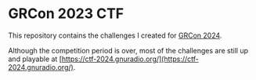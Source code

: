 GRCon 2023 CTF
==============

This repository contains the challenges I created for
[GRCon 2024](https://events.gnuradio.org/event/24/).

Although the competition period is over, most of the challenges are still up and
playable at [https://ctf-2024.gnuradio.org/](https://ctf-2024.gnuradio.org/).
